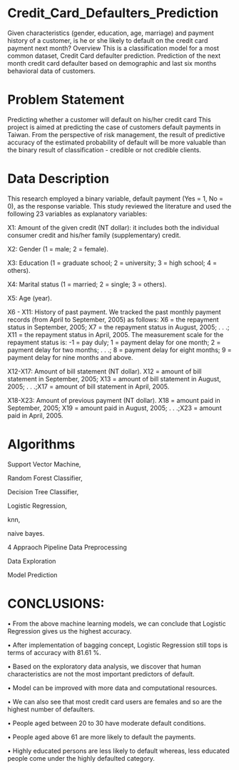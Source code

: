 # Credit_Card_Defaulters_Prediction
Given characteristics (gender, education, age, marriage) and payment history of a customer, is he or she likely to default on the credit card payment next month?
Overview
This is a classification model for a most common dataset, Credit Card defaulter prediction. Prediction of the next month credit card defaulter based on demographic and last six months behavioral data of customers.
#  Problem Statement
Predicting whether a customer will default on his/her credit card
This project is aimed at predicting the case of customers default payments in Taiwan. From the perspective of risk management, the result of predictive accuracy of the estimated probability of default will be more valuable than the binary result of classification - credible or not credible clients.
# Data Description
This research employed a binary variable, default payment (Yes = 1, No = 0), as the response variable. This study reviewed the literature and used the following 23 variables as explanatory variables:

X1: Amount of the given credit (NT dollar): it includes both the individual consumer credit and his/her family (supplementary) credit.

X2: Gender (1 = male; 2 = female).

X3: Education (1 = graduate school; 2 = university; 3 = high school; 4 = others).

X4: Marital status (1 = married; 2 = single; 3 = others).

X5: Age (year).

X6 - X11: History of past payment. We tracked the past monthly payment records (from April to September, 2005) as follows: X6 = the repayment status in September, 2005; X7 = the repayment status in August, 2005; . . .; X11 = the repayment status in April, 2005. The measurement scale for the repayment status is: -1 = pay duly; 1 = payment delay for one month; 2 = payment delay for two months; . . .; 8 = payment delay for eight months; 9 = payment delay for nine months and above.

X12-X17: Amount of bill statement (NT dollar). X12 = amount of bill statement in September, 2005; X13 = amount of bill statement in August, 2005; . . .;X17 = amount of bill statement in April, 2005.

X18-X23: Amount of previous payment (NT dollar). X18 = amount paid in September, 2005; X19 = amount paid in August, 2005; . . .;X23 = amount paid in April, 2005.

# Algorithms
Support Vector Machine,

Random Forest Classifier,

Decision Tree Classifier,

Logistic Regression,

knn,

naive bayes.

4 Appraoch Pipeline
Data Preprocessing

Data Exploration

Model Prediction


# CONCLUSIONS:
•	From the above machine learning models, we can conclude that Logistic Regression gives us the highest accuracy.

•	After implementation of bagging concept, Logistic Regression still tops is terms of accuracy with 81.61 %.


•	Based on the exploratory data analysis, we discover that human characteristics are not the most important predictors of default.


•	Model can be improved with more data and computational resources.

•	We can also see that most credit card users are females and so are the highest number of defaulters.


•	People aged between 20 to 30 have moderate default conditions.

•	People aged above 61 are more likely to default the payments.


•	Highly educated persons are less likely to default whereas, less educated people come under the highly defaulted category.



